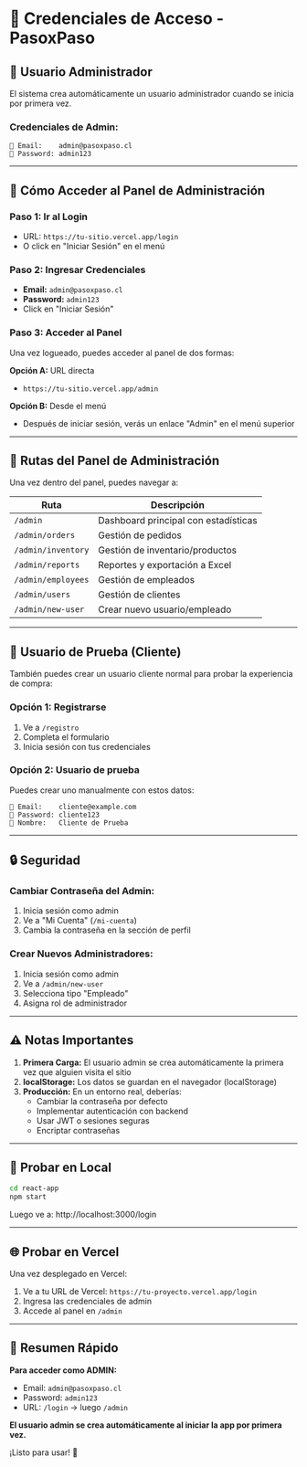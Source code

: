 # 🔐 Credenciales de Acceso - PasoxPaso

## 👤 Usuario Administrador

El sistema crea automáticamente un usuario administrador cuando se inicia por primera vez.

### **Credenciales de Admin:**

```
📧 Email:    admin@pasoxpaso.cl
🔑 Password: admin123
```

---

## 🚀 Cómo Acceder al Panel de Administración

### **Paso 1: Ir al Login**
- URL: `https://tu-sitio.vercel.app/login`
- O click en "Iniciar Sesión" en el menú

### **Paso 2: Ingresar Credenciales**
- **Email:** `admin@pasoxpaso.cl`
- **Password:** `admin123`
- Click en "Iniciar Sesión"

### **Paso 3: Acceder al Panel**
Una vez logueado, puedes acceder al panel de dos formas:

**Opción A:** URL directa
- `https://tu-sitio.vercel.app/admin`

**Opción B:** Desde el menú
- Después de iniciar sesión, verás un enlace "Admin" en el menú superior

---

## 📍 Rutas del Panel de Administración

Una vez dentro del panel, puedes navegar a:

| Ruta | Descripción |
|------|-------------|
| `/admin` | Dashboard principal con estadísticas |
| `/admin/orders` | Gestión de pedidos |
| `/admin/inventory` | Gestión de inventario/productos |
| `/admin/reports` | Reportes y exportación a Excel |
| `/admin/employees` | Gestión de empleados |
| `/admin/users` | Gestión de clientes |
| `/admin/new-user` | Crear nuevo usuario/empleado |

---

## 👥 Usuario de Prueba (Cliente)

También puedes crear un usuario cliente normal para probar la experiencia de compra:

### **Opción 1: Registrarse**
1. Ve a `/registro`
2. Completa el formulario
3. Inicia sesión con tus credenciales

### **Opción 2: Usuario de prueba**
Puedes crear uno manualmente con estos datos:

```
📧 Email:    cliente@example.com
🔑 Password: cliente123
👤 Nombre:   Cliente de Prueba
```

---

## 🔒 Seguridad

### **Cambiar Contraseña del Admin:**

1. Inicia sesión como admin
2. Ve a "Mi Cuenta" (`/mi-cuenta`)
3. Cambia la contraseña en la sección de perfil

### **Crear Nuevos Administradores:**

1. Inicia sesión como admin
2. Ve a `/admin/new-user`
3. Selecciona tipo "Empleado"
4. Asigna rol de administrador

---

## ⚠️ Notas Importantes

1. **Primera Carga:** El usuario admin se crea automáticamente la primera vez que alguien visita el sitio
2. **localStorage:** Los datos se guardan en el navegador (localStorage)
3. **Producción:** En un entorno real, deberías:
   - Cambiar la contraseña por defecto
   - Implementar autenticación con backend
   - Usar JWT o sesiones seguras
   - Encriptar contraseñas

---

## 🧪 Probar en Local

```bash
cd react-app
npm start
```

Luego ve a: http://localhost:3000/login

---

## 🌐 Probar en Vercel

Una vez desplegado en Vercel:

1. Ve a tu URL de Vercel: `https://tu-proyecto.vercel.app/login`
2. Ingresa las credenciales de admin
3. Accede al panel en `/admin`

---

## 📝 Resumen Rápido

**Para acceder como ADMIN:**
- Email: `admin@pasoxpaso.cl`
- Password: `admin123`
- URL: `/login` → luego `/admin`

**El usuario admin se crea automáticamente al iniciar la app por primera vez.**

¡Listo para usar! 🎉
